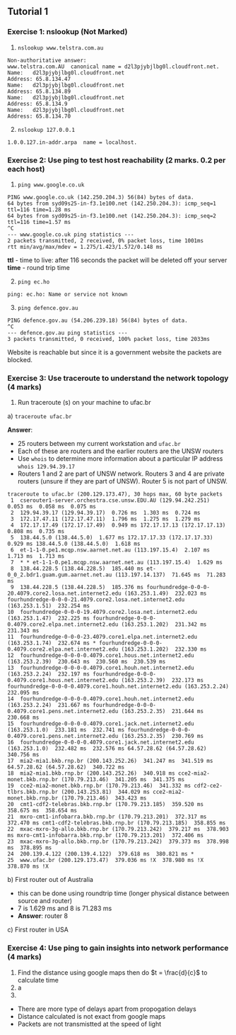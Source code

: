 ## Tutorial 1
### Exercise 1: nslookup (Not Marked)
1. `nslookup www.telstra.com.au` 

```
Non-authoritative answer:
www.telstra.com.AU	canonical name = d2l3pjybjlbg0l.cloudfront.net.
Name:	d2l3pjybjlbg0l.cloudfront.net
Address: 65.8.134.47
Name:	d2l3pjybjlbg0l.cloudfront.net
Address: 65.8.134.89
Name:	d2l3pjybjlbg0l.cloudfront.net
Address: 65.8.134.9
Name:	d2l3pjybjlbg0l.cloudfront.net
Address: 65.8.134.70
```

2. `nslookup 127.0.0.1`

```
1.0.0.127.in-addr.arpa	name = localhost.
```

### Exercise 2: Use ping to test host reachability (2 marks. 0.2 per each host)

1. `ping www.google.co.uk`

```
PING www.google.co.uk (142.250.204.3) 56(84) bytes of data.
64 bytes from syd09s25-in-f3.1e100.net (142.250.204.3): icmp_seq=1 ttl=116 time=1.28 ms
64 bytes from syd09s25-in-f3.1e100.net (142.250.204.3): icmp_seq=2 ttl=116 time=1.57 ms
^C
--- www.google.co.uk ping statistics ---
2 packets transmitted, 2 received, 0% packet loss, time 1001ms
rtt min/avg/max/mdev = 1.275/1.423/1.572/0.148 ms
```
**ttl** - time to live: after 116 seconds the packet will be deleted off your server  
**time** - round trip time

2. `ping ec.ho`
```
ping: ec.ho: Name or service not known
```

3. `ping defence.gov.au`
```
PING defence.gov.au (54.206.239.18) 56(84) bytes of data.
^C
--- defence.gov.au ping statistics ---
3 packets transmitted, 0 received, 100% packet loss, time 2033ms
```

Website is reachable but since it is a government website the packets are blocked.

### Exercise 3: Use traceroute to understand the network topology (4 marks)

1. Run traceroute (s) on your machine to ufac.br

a) `traceroute ufac.br`  

**Answer**: 
- 25 routers between my current workstation and `ufac.br`  
- Each of these are routers and the earlier routers are the UNSW routers
- Use `whois` to determine more information about a particular IP address `whois 129.94.39.17`
- Routers 1 and 2 are part of UNSW network. Routers 3 and 4 are private routers (unsure if they are part of UNSW). Router 5 is not part of UNSW. 
```
traceroute to ufac.br (200.129.173.47), 30 hops max, 60 byte packets
 1  cserouter1-server.orchestra.cse.unsw.EDU.AU (129.94.242.251)  0.053 ms  0.058 ms  0.075 ms
 2  129.94.39.17 (129.94.39.17)  0.726 ms  1.303 ms  0.724 ms
 3  172.17.47.11 (172.17.47.11)  1.796 ms  1.275 ms  1.279 ms
 4  172.17.17.49 (172.17.17.49)  0.949 ms 172.17.17.13 (172.17.17.13)  0.808 ms  0.735 ms
 5  138.44.5.0 (138.44.5.0)  1.677 ms 172.17.17.33 (172.17.17.33)  0.929 ms 138.44.5.0 (138.44.5.0)  1.618 ms
 6  et-1-1-0.pe1.mcqp.nsw.aarnet.net.au (113.197.15.4)  2.107 ms  1.713 ms  1.713 ms
 7  * * et-1-1-0.pe1.mcqp.nsw.aarnet.net.au (113.197.15.4)  1.629 ms
 8  138.44.228.5 (138.44.228.5)  185.440 ms et-0_0_2.bdr1.guam.gum.aarnet.net.au (113.197.14.137)  71.645 ms  71.283 ms
 9  138.44.228.5 (138.44.228.5)  185.376 ms fourhundredge-0-0-0-20.4079.core2.losa.net.internet2.edu (163.253.1.49)  232.023 ms fourhundredge-0-0-0-21.4079.core2.losa.net.internet2.edu (163.253.1.51)  232.254 ms
10  fourhundredge-0-0-0-19.4079.core2.losa.net.internet2.edu (163.253.1.47)  232.225 ms fourhundredge-0-0-0-0.4079.core2.elpa.net.internet2.edu (163.253.1.202)  231.342 ms  231.343 ms
11  fourhundredge-0-0-0-23.4079.core1.elpa.net.internet2.edu (163.253.1.74)  232.674 ms * fourhundredge-0-0-0-0.4079.core2.elpa.net.internet2.edu (163.253.1.202)  232.330 ms
12  fourhundredge-0-0-0-0.4079.core1.hous.net.internet2.edu (163.253.2.39)  230.643 ms  230.560 ms  230.539 ms
13  fourhundredge-0-0-0-0.4079.core1.houh.net.internet2.edu (163.253.2.24)  232.197 ms fourhundredge-0-0-0-0.4079.core1.hous.net.internet2.edu (163.253.2.39)  232.173 ms fourhundredge-0-0-0-0.4079.core1.houh.net.internet2.edu (163.253.2.24)  232.095 ms
14  fourhundredge-0-0-0-0.4079.core1.houh.net.internet2.edu (163.253.2.24)  231.667 ms fourhundredge-0-0-0-0.4079.core1.pens.net.internet2.edu (163.253.2.35)  231.644 ms  230.668 ms
15  fourhundredge-0-0-0-0.4079.core1.jack.net.internet2.edu (163.253.1.0)  233.181 ms  232.741 ms fourhundredge-0-0-0-0.4079.core1.pens.net.internet2.edu (163.253.2.35)  230.769 ms
16  fourhundredge-0-0-0-0.4079.core1.jack.net.internet2.edu (163.253.1.0)  232.482 ms  232.576 ms 64.57.28.62 (64.57.28.62)  340.756 ms
17  mia2-mia1.bkb.rnp.br (200.143.252.26)  341.247 ms  341.519 ms 64.57.28.62 (64.57.28.62)  340.722 ms
18  mia2-mia1.bkb.rnp.br (200.143.252.26)  340.918 ms cce2-mia2-monet.bkb.rnp.br (170.79.213.46)  341.205 ms  341.375 ms
19  cce2-mia2-monet.bkb.rnp.br (170.79.213.46)  341.332 ms cdf2-ce2-tlbrs.bkb.rnp.br (200.143.253.81)  344.029 ms cce2-mia2-monet.bkb.rnp.br (170.79.213.46)  343.423 ms
20  cmt1-cdf2-telebras.bkb.rnp.br (170.79.213.185)  359.520 ms  358.675 ms  358.654 ms
21  mxro-cmt1-infobarra.bkb.rnp.br (170.79.213.201)  372.317 ms  372.470 ms cmt1-cdf2-telebras.bkb.rnp.br (170.79.213.185)  358.855 ms
22  mxac-mxro-3g-allo.bkb.rnp.br (170.79.213.242)  379.217 ms  378.903 ms mxro-cmt1-infobarra.bkb.rnp.br (170.79.213.201)  372.406 ms
23  mxac-mxro-3g-allo.bkb.rnp.br (170.79.213.242)  379.373 ms  378.998 ms  378.895 ms
24  200.139.4.122 (200.139.4.122)  379.618 ms  380.821 ms *
25  www.ufac.br (200.129.173.47)  379.036 ms !X  378.980 ms !X  378.870 ms !X
```

b) First router out of Australia
- this can be done using roundtrip time (longer physical distance between source and router)
- 7 is 1.629 ms and 8 is 71.283 ms
- **Answer**: router 8

c) First router in USA

### Exercise 4: Use ping to gain insights into network performance (4 marks)

1. Find the distance using google maps then do $t = \frac{d}{c}$ to calculate time 
2. a
3. 
- There are more type of delays apart from propogation delays
- Distance calculated is not exact from google maps
- Packets are not transmistted at the speed of light